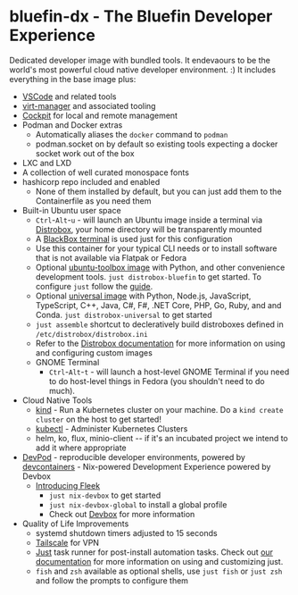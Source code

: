 # bluefin-dx - The Bluefin Developer Experience

Dedicated developer image with bundled tools. It endevaours to be the world's most powerful cloud native developer environment. :) It includes everything in the base image plus: 

- [VSCode](https://code.visualstudio.com/) and related tools
- [virt-manager](https://virt-manager.org/) and associated tooling
- [Cockpit](https://cockpit-project.org/) for local and remote management 
- Podman and Docker extras
  - Automatically aliases the `docker` command to `podman`
  - podman.socket on by default so existing tools expecting a docker socket work out of the box
- LXC and LXD
- A collection of well curated monospace fonts 
- hashicorp repo included and enabled
  - None of them installed by default, but you can just add them to the Containerfile as you need them
- Built-in Ubuntu user space 
    - `Ctrl`-`Alt`-`u` - will launch an Ubuntu image inside a terminal via [Distrobox](https://github.com/89luca89/distrobox), your home directory will be transparently mounted
    - A [BlackBox terminal](https://www.omgubuntu.co.uk/2022/07/blackbox-gtk4-terminal-emulator-for-gnome) is used just for this configuration
    - Use this container for your typical CLI needs or to install software that is not available via Flatpak or Fedora
    - Optional [ubuntu-toolbox image](https://github.com/ublue-os/bluefin/pkgs/container/ubuntu-toolbox) with Python, and other convenience development tools. `just distrobox-bluefin` to get started. To configure `just` follow the [guide](https://ublue.it/guide/just/).
    - Optional [universal image](https://mcr.microsoft.com/en-us/product/devcontainers/universal/about) with Python, Node.js, JavaScript, TypeScript, C++, Java, C#, F#, .NET Core, PHP, Go, Ruby, and and Conda. `just distrobox-universal` to get started
    - `just assemble` shortcut to decleratively build distroboxes defined in `/etc/distrobox/distrobox.ini`
    - Refer to the [Distrobox documentation](https://distrobox.privatedns.org/#distrobox) for more information on using and configuring custom images
    - GNOME Terminal
      - `Ctrl`-`Alt`-`t` - will launch a host-level GNOME Terminal if you need to do host-level things in Fedora (you shouldn't need to do much).   
- Cloud Native Tools
    - [kind](https://kind.sigs.k8s.io/) - Run a Kubernetes cluster on your machine. Do a `kind create cluster` on the host to get started!
    - [kubectl](https://kubernetes.io/docs/reference/kubectl/) - Administer Kubernetes Clusters
    - helm, ko, flux, minio-client -- if it's an incubated project we intend to add it where appropriate
- [DevPod](https://devpod.sh/docs/what-is-devpod) - reproducible developer environments, powered by [devcontainers](https://containers.dev/) - Nix-powered Development Experience powered by Devbox
    - [Introducing Fleek](https://getfleek.dev)
      - `just nix-devbox` to get started
      - `just nix-devbox-global` to install a global profile
      - Check out [Devbox](https://www.jetpack.io/devbox) for more information
- Quality of Life Improvements
    - systemd shutdown timers adjusted to 15 seconds
    - [Tailscale](https://tailscale.com/) for VPN
    - [Just](https://github.com/casey/just) task runner for post-install automation tasks. Check out [our documentation](https://universal-blue.org/guide/just/) for more information on using and customizing just.
    - `fish` and `zsh` available as optional shells, use `just fish` or `just zsh` and follow the prompts to configure them